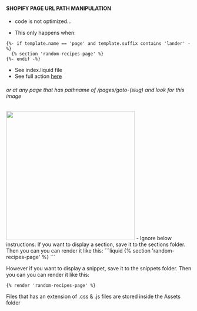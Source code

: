 #### SHOPIFY PAGE URL PATH MANIPULATION
* code is not optimized...
- This only happens when:

```liquid
{%- if template.name == 'page' and template.suffix contains 'lander' -%}
  {% section 'random-recipes-page' %}
{%- endif -%}
```
* See index.liquid file
* See full action [here](https://fritter.recipes/pages/goto-kenyan-recipes)

###### or at any page that has pathname of /pages/goto-(slug) and look for this image
<img src="https://github.com/Jtzuya/randomize-path/blob/master/assets/button.png" width="350" height="auto"/>
-
Ignore below instructions:
If you want to display a section, save it to the sections folder. Then you can you can render it like this:
```liquid 
{% section 'random-recipes-page' %} 
```

However if you want to display a snippet, save it to the snippets folder. Then you can you can render it like this:
```liquid 
{% render 'random-recipes-page' %} 
```

Files that has an extension of .css & .js files are stored inside the Assets folder
